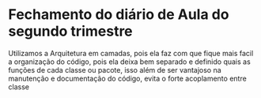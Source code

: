 <h1>Fechamento do diário de Aula do segundo trimestre</h1>
<p>Utilizamos a Arquitetura em camadas, pois ela faz com que fique mais facil a organização do código, pois ela deixa bem separado e definido quais as funções de cada classe
ou pacote, isso além de ser vantajoso na manutenção e documentação do código, evita o forte acoplamento entre classe</p>
